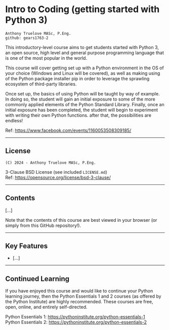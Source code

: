 # Intro to Coding (getting started with Python 3)

    Anthony Truelove MASc, P.Eng.
    github: gears1763-2

This introductory-level course aims to get students started with Python 3, an open
source, high level and general purpose programming language that is one of the most
popular in the world.  

This course will cover getting set up with a Python environment in the OS of your
choice (Windows and Linux will be covered), as well as making using of the Python
package installer pip in order to leverage the sprawling ecosystem of third-party
libraries.  

Once set up, the basics of using Python will be taught by way of example.
In doing so, the student will gain an initial exposure to some of the more commonly
applied elements of the Python Standard Library. Finally, once an initial exposure has
been completed, the student will begin to experiment with writing their own Python
functions. after that, the possibilities are endless!

Ref: <https://www.facebook.com/events/1160053508309185/>

--------


## License

    (C) 2024 - Anthony Truelove MASc, P.Eng.

3-Clause BSD License (see included `LICENSE.md`)  
Ref: <https://opensource.org/license/bsd-3-clause/>

--------


## Contents

[...]

Note that the contents of this course are best viewed in your browser (or simply from
this GitHub repository!).

--------


## Key Features

  * [...]

--------


## Continued Learning

If you have enjoyed this course and would like to continue your Python learning 
journey, then the Python Essentials 1 and 2 courses (as offered by the Python Institute)
are highly recommended. These courses are free, open, online, and entirely
self-directed.

Python Essentials 1: <https://pythoninstitute.org/python-essentials-1>  
Python Essentials 2: <https://pythoninstitute.org/python-essentials-2>
